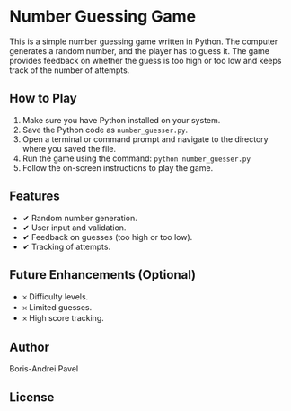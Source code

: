 # Number Guessing Game

This is a simple number guessing game written in Python. The computer generates a random number, and the player has to guess it. The game provides feedback on whether the guess is too high or too low and keeps track of the number of attempts.

## How to Play

1.  Make sure you have Python installed on your system.
2.  Save the Python code as `number_guesser.py`.
3.  Open a terminal or command prompt and navigate to the directory where you saved the file.
4.  Run the game using the command: `python number_guesser.py`
5.  Follow the on-screen instructions to play the game.

## Features

*  ✔ Random number generation.
*  ✔ User input and validation.
*  ✔ Feedback on guesses (too high or too low).
*  ✔ Tracking of attempts.

## Future Enhancements (Optional)

*  𐄂 Difficulty levels.
*  𐄂 Limited guesses.
*  𐄂 High score tracking.

## Author

Boris-Andrei Pavel

## License

